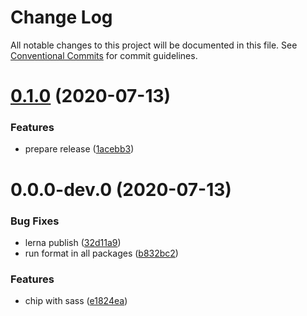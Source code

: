 # Change Log

All notable changes to this project will be documented in this file.
See [Conventional Commits](https://conventionalcommits.org) for commit guidelines.

# [0.1.0](https://github.com/kenoxa/svelkit/compare/@svelkit/delay@0.0.0-dev.0...@svelkit/delay@0.1.0) (2020-07-13)


### Features

* prepare release ([1acebb3](https://github.com/kenoxa/svelkit/commit/1acebb301731f940010f89eedafca730711b2b13))





# 0.0.0-dev.0 (2020-07-13)


### Bug Fixes

* lerna publish ([32d11a9](https://github.com/kenoxa/svelkit/commit/32d11a90ded984106b6108b924475b123034c285))
* run format in all packages ([b832bc2](https://github.com/kenoxa/svelkit/commit/b832bc28b18b28db3ee1215eca4aa0c70596752c))


### Features

* chip with sass ([e1824ea](https://github.com/kenoxa/svelkit/commit/e1824eab2418c5f68fc42dda8687809cbbdfa172))
